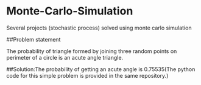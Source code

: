 # Monte-Carlo-Simulation
Several projects (stochastic process) solved using monte carlo simulation

##Problem statement

The probability of triangle formed by joining three random points on perimeter of a circle is an acute angle triangle.


##Solution:The probability of getting an acute angle is  0.75535(The python code for this simple problem is provided in the same repository.)

